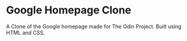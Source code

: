 # Google Homepage Clone
A Clone of the Google homepage made for The Odin Project. Built using HTML and CSS.
